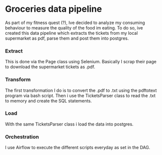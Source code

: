 # Groceries data pipeline
As part of my fitness quest (?), Ive decided to analyze my consuming behaviour to measure the quality of the food im eating. To do so, ive created this data pipeline which extracts the tickets from my local supermarket as pdf, parse them and post them into postgres.

### Extract
This is done via the Page class using Selenium. Basically I scrap their page to download the supermarket tickets as .pdf.

### Transform
The first transformation I do is to convert the .pdf to .txt using the pdftotext program via bash script. Then i use the TicketsParser class to read the .txt to memory and create the SQL statements.

### Load
With the same TicketsParser class i load the data into postgres.

### Orchestration
I use Airflow to execute the different scripts everyday as set in the DAG.